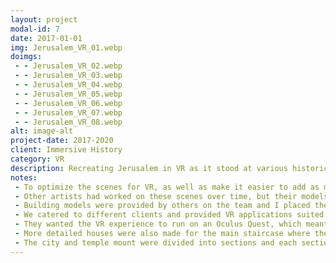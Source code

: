 ```yaml
---
layout: project
modal-id: 7
date: 2017-01-01
img: Jerusalem_VR_01.webp
doimgs:
 - - Jerusalem_VR_02.webp
 - - Jerusalem_VR_03.webp
 - - Jerusalem_VR_04.webp
 - - Jerusalem_VR_05.webp
 - - Jerusalem_VR_06.webp
 - - Jerusalem_VR_07.webp
 - - Jerusalem_VR_08.webp
alt: image-alt
project-date: 2017-2020
client: Immersive History
category: VR
description: Recreating Jerusalem in VR as it stood at various historical periods was the biggest theme during my time at Immersive History.
notes:
 - To optimize the scenes for VR, as well as make it easier to add as much detail as possible, it was most effective to instance just a few distinct models around the scene.  Care had to be taken to construct the original objects to the correct dimensions so they would match up perfectly when instanced without leaving gaps or extending over edges.  This was especially true since many of the historical dimensions of the buildings were well established.
 - Other artists had worked on these scenes over time, but their models didn't always line up.  When the scenes were being assembled into their final forms I would modify assets where needed to make sure everything lined up properly.  This sometimes required readjusting UV layouts, improving instanced geometry and creating new details where needed.
 - Building models were provided by others on the team and I placed them in the city.  There are many different types ranging from stacked houses to small homes to large mansions.  Location in the city was important, but also making sure they sat nicely on the terrain and didn't intersect other buildings or landmarks in unrealistic ways.
 - We catered to different clients and provided VR applications suited to their needs.  This particular model was for <a href="https://wisdomintorah.com/" target="blank">"Wisdom in Torah Ministries"</a> that wanted accurate models of Jerusalem based on their archeological research.
 - They wanted the VR experience to run on an Oculus Quest, which meant it needed to be very light on memory consumption.  This again called for instancing as well as utilizing correct UV maps to be able to reuse textures as much as possible.  Instancing also allowed us to more easily create interactions in Unity where the developer had made scripts to easily assign actions to certain instanced models, such as doors and gates, and those actions would be automatically assigned when the model changed.
 - More detailed houses were also made for the main staircase where the player could walk and I was tasked with placing them convincingly along the sides of the stairs, making sure no doors were blocked and that none of the houses were floating or sitting in ways that would break the experience.
 - The city and temple mount were divided into sections and each section received its own dedicated LOD.  This made it possible to stream in different sections at higher fidelity when the player was in the area, as well as providing a nice scene overview when viewed as an overhead map.
---
```

